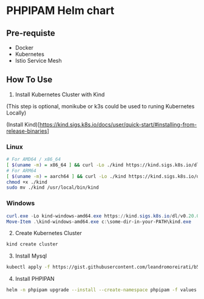 # PHPIPAM Helm chart

## Pre-requiste
* Docker
* Kubernetes
* Istio Service Mesh

## How To Use

1. Install Kubernetes Cluster with Kind

(This step is optional, monikube or k3s could be used to runing Kubernetes Locally)

(Install Kind)[https://kind.sigs.k8s.io/docs/user/quick-start/#installing-from-release-binaries]

### Linux

```bash
# For AMD64 / x86_64
[ $(uname -m) = x86_64 ] && curl -Lo ./kind https://kind.sigs.k8s.io/dl/v0.20.0/kind-linux-amd64
# For ARM64
[ $(uname -m) = aarch64 ] && curl -Lo ./kind https://kind.sigs.k8s.io/dl/v0.20.0/kind-linux-arm64
chmod +x ./kind
sudo mv ./kind /usr/local/bin/kind
```
### Windows

```powershell
curl.exe -Lo kind-windows-amd64.exe https://kind.sigs.k8s.io/dl/v0.20.0/kind-windows-amd64
Move-Item .\kind-windows-amd64.exe c:\some-dir-in-your-PATH\kind.exe
```

2. Create Kubernetes Cluster

```bash
kind create cluster
```
3. Install Mysql

```bash
kubectl apply -f https://gist.githubusercontent.com/leandromoreirati/b5be442d3fc1110ef0056fdd88d67bcd/raw/b394dfa16d9371b2ef94d6f44ce4641c47a7eb6b/mysql.yaml
```
4. Install PHPIPAN

```bash
helm -n phpipam upgrade --install --create-namespace phpipam -f values.yaml charts/
```


